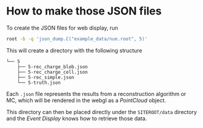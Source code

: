 # How to make those JSON files

To create the JSON files for web display, run

```bash
root -b -q 'json_dump.C("example_data/nue.root", 5)'
```

This will create a directory with the following structure
```
└── 5
    ├── 5-rec_charge_blob.json
    ├── 5-rec_charge_cell.json
    ├── 5-rec_simple.json
    └── 5-truth.json
```
Each `.json` file represents the results from a reconstruction algorithm or MC, which will be rendered in the webgl as a *PointCloud* object.

This directory can then be placed directly under the `SITEROOT/data` directory and the *Event Display* knows how to retrieve those data.
